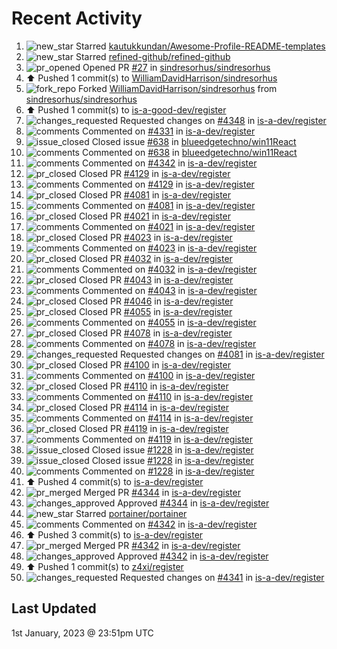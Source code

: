 # Recent Activity

<!--RECENT_ACTIVITY:start-->
1. ![new_star](https://cdn.jsdelivr.net/gh/Readme-Workflows/Readme-Icons@main/icons/octicons/StarredRepositoryYellow.svg) Starred [kautukkundan/Awesome-Profile-README-templates](https://github.com/kautukkundan/Awesome-Profile-README-templates)
2. ![new_star](https://cdn.jsdelivr.net/gh/Readme-Workflows/Readme-Icons@main/icons/octicons/StarredRepositoryYellow.svg) Starred [refined-github/refined-github](https://github.com/refined-github/refined-github)
3. ![pr_opened](https://cdn.jsdelivr.net/gh/Readme-Workflows/Readme-Icons@main/icons/octicons/PullRequestOpened.svg) Opened PR [#27](https://github.com/sindresorhus/sindresorhus/pull/27) in [sindresorhus/sindresorhus](https://github.com/sindresorhus/sindresorhus)
4. ⬆️ Pushed 1 commit(s) to [WilliamDavidHarrison/sindresorhus](https://github.com/WilliamDavidHarrison/sindresorhus)
5. ![fork_repo](https://cdn.jsdelivr.net/gh/Readme-Workflows/Readme-Icons@main/icons/octicons/ForkedRepository.svg) Forked [WilliamDavidHarrison/sindresorhus](https://github.com/WilliamDavidHarrison/sindresorhus) from [sindresorhus/sindresorhus](https://github.com/sindresorhus/sindresorhus)
6. ⬆️ Pushed 1 commit(s) to [is-a-good-dev/register](https://github.com/is-a-good-dev/register)
7. ![changes_requested](https://cdn.jsdelivr.net/gh/Readme-Workflows/Readme-Icons@main/icons/octicons/RequestedChanges.svg) Requested changes on [#4348](https://github.com/is-a-dev/register/pull/4348#pullrequestreview-1233461917) in [is-a-dev/register](https://github.com/is-a-dev/register)
8. ![comments](https://cdn.jsdelivr.net/gh/Readme-Workflows/Readme-Icons@main/icons/octicons/Comment.svg) Commented on [#4331](https://github.com/is-a-dev/register/pull/4331#issuecomment-1368553863) in [is-a-dev/register](https://github.com/is-a-dev/register)
9. ![issue_closed](https://cdn.jsdelivr.net/gh/Readme-Workflows/Readme-Icons@main/icons/octicons/IssueClosed.svg) Closed issue [#638](https://github.com/blueedgetechno/win11React/issues/638) in [blueedgetechno/win11React](https://github.com/blueedgetechno/win11React)
10. ![comments](https://cdn.jsdelivr.net/gh/Readme-Workflows/Readme-Icons@main/icons/octicons/Comment.svg) Commented on [#638](https://github.com/blueedgetechno/win11React/issues/638#issuecomment-1368553780) in [blueedgetechno/win11React](https://github.com/blueedgetechno/win11React)
11. ![comments](https://cdn.jsdelivr.net/gh/Readme-Workflows/Readme-Icons@main/icons/octicons/Comment.svg) Commented on [#4342](https://github.com/is-a-dev/register/pull/4342#issuecomment-1368553355) in [is-a-dev/register](https://github.com/is-a-dev/register)
12. ![pr_closed](https://cdn.jsdelivr.net/gh/Readme-Workflows/Readme-Icons@main/icons/octicons/PullRequestClosed.svg) Closed PR [#4129](https://github.com/is-a-dev/register/pull/4129) in [is-a-dev/register](https://github.com/is-a-dev/register)
13. ![comments](https://cdn.jsdelivr.net/gh/Readme-Workflows/Readme-Icons@main/icons/octicons/Comment.svg) Commented on [#4129](https://github.com/is-a-dev/register/pull/4129#issuecomment-1368422669) in [is-a-dev/register](https://github.com/is-a-dev/register)
14. ![pr_closed](https://cdn.jsdelivr.net/gh/Readme-Workflows/Readme-Icons@main/icons/octicons/PullRequestClosed.svg) Closed PR [#4081](https://github.com/is-a-dev/register/pull/4081) in [is-a-dev/register](https://github.com/is-a-dev/register)
15. ![comments](https://cdn.jsdelivr.net/gh/Readme-Workflows/Readme-Icons@main/icons/octicons/Comment.svg) Commented on [#4081](https://github.com/is-a-dev/register/pull/4081#issuecomment-1368422584) in [is-a-dev/register](https://github.com/is-a-dev/register)
16. ![pr_closed](https://cdn.jsdelivr.net/gh/Readme-Workflows/Readme-Icons@main/icons/octicons/PullRequestClosed.svg) Closed PR [#4021](https://github.com/is-a-dev/register/pull/4021) in [is-a-dev/register](https://github.com/is-a-dev/register)
17. ![comments](https://cdn.jsdelivr.net/gh/Readme-Workflows/Readme-Icons@main/icons/octicons/Comment.svg) Commented on [#4021](https://github.com/is-a-dev/register/pull/4021#issuecomment-1368422475) in [is-a-dev/register](https://github.com/is-a-dev/register)
18. ![pr_closed](https://cdn.jsdelivr.net/gh/Readme-Workflows/Readme-Icons@main/icons/octicons/PullRequestClosed.svg) Closed PR [#4023](https://github.com/is-a-dev/register/pull/4023) in [is-a-dev/register](https://github.com/is-a-dev/register)
19. ![comments](https://cdn.jsdelivr.net/gh/Readme-Workflows/Readme-Icons@main/icons/octicons/Comment.svg) Commented on [#4023](https://github.com/is-a-dev/register/pull/4023#issuecomment-1368422405) in [is-a-dev/register](https://github.com/is-a-dev/register)
20. ![pr_closed](https://cdn.jsdelivr.net/gh/Readme-Workflows/Readme-Icons@main/icons/octicons/PullRequestClosed.svg) Closed PR [#4032](https://github.com/is-a-dev/register/pull/4032) in [is-a-dev/register](https://github.com/is-a-dev/register)
21. ![comments](https://cdn.jsdelivr.net/gh/Readme-Workflows/Readme-Icons@main/icons/octicons/Comment.svg) Commented on [#4032](https://github.com/is-a-dev/register/pull/4032#issuecomment-1368422338) in [is-a-dev/register](https://github.com/is-a-dev/register)
22. ![pr_closed](https://cdn.jsdelivr.net/gh/Readme-Workflows/Readme-Icons@main/icons/octicons/PullRequestClosed.svg) Closed PR [#4043](https://github.com/is-a-dev/register/pull/4043) in [is-a-dev/register](https://github.com/is-a-dev/register)
23. ![comments](https://cdn.jsdelivr.net/gh/Readme-Workflows/Readme-Icons@main/icons/octicons/Comment.svg) Commented on [#4043](https://github.com/is-a-dev/register/pull/4043#issuecomment-1368422266) in [is-a-dev/register](https://github.com/is-a-dev/register)
24. ![pr_closed](https://cdn.jsdelivr.net/gh/Readme-Workflows/Readme-Icons@main/icons/octicons/PullRequestClosed.svg) Closed PR [#4046](https://github.com/is-a-dev/register/pull/4046) in [is-a-dev/register](https://github.com/is-a-dev/register)
25. ![pr_closed](https://cdn.jsdelivr.net/gh/Readme-Workflows/Readme-Icons@main/icons/octicons/PullRequestClosed.svg) Closed PR [#4055](https://github.com/is-a-dev/register/pull/4055) in [is-a-dev/register](https://github.com/is-a-dev/register)
26. ![comments](https://cdn.jsdelivr.net/gh/Readme-Workflows/Readme-Icons@main/icons/octicons/Comment.svg) Commented on [#4055](https://github.com/is-a-dev/register/pull/4055#issuecomment-1368422081) in [is-a-dev/register](https://github.com/is-a-dev/register)
27. ![pr_closed](https://cdn.jsdelivr.net/gh/Readme-Workflows/Readme-Icons@main/icons/octicons/PullRequestClosed.svg) Closed PR [#4078](https://github.com/is-a-dev/register/pull/4078) in [is-a-dev/register](https://github.com/is-a-dev/register)
28. ![comments](https://cdn.jsdelivr.net/gh/Readme-Workflows/Readme-Icons@main/icons/octicons/Comment.svg) Commented on [#4078](https://github.com/is-a-dev/register/pull/4078#issuecomment-1368421958) in [is-a-dev/register](https://github.com/is-a-dev/register)
29. ![changes_requested](https://cdn.jsdelivr.net/gh/Readme-Workflows/Readme-Icons@main/icons/octicons/RequestedChanges.svg) Requested changes on [#4081](https://github.com/is-a-dev/register/pull/4081#pullrequestreview-1233416140) in [is-a-dev/register](https://github.com/is-a-dev/register)
30. ![pr_closed](https://cdn.jsdelivr.net/gh/Readme-Workflows/Readme-Icons@main/icons/octicons/PullRequestClosed.svg) Closed PR [#4100](https://github.com/is-a-dev/register/pull/4100) in [is-a-dev/register](https://github.com/is-a-dev/register)
31. ![comments](https://cdn.jsdelivr.net/gh/Readme-Workflows/Readme-Icons@main/icons/octicons/Comment.svg) Commented on [#4100](https://github.com/is-a-dev/register/pull/4100#issuecomment-1368421682) in [is-a-dev/register](https://github.com/is-a-dev/register)
32. ![pr_closed](https://cdn.jsdelivr.net/gh/Readme-Workflows/Readme-Icons@main/icons/octicons/PullRequestClosed.svg) Closed PR [#4110](https://github.com/is-a-dev/register/pull/4110) in [is-a-dev/register](https://github.com/is-a-dev/register)
33. ![comments](https://cdn.jsdelivr.net/gh/Readme-Workflows/Readme-Icons@main/icons/octicons/Comment.svg) Commented on [#4110](https://github.com/is-a-dev/register/pull/4110#issuecomment-1368421599) in [is-a-dev/register](https://github.com/is-a-dev/register)
34. ![pr_closed](https://cdn.jsdelivr.net/gh/Readme-Workflows/Readme-Icons@main/icons/octicons/PullRequestClosed.svg) Closed PR [#4114](https://github.com/is-a-dev/register/pull/4114) in [is-a-dev/register](https://github.com/is-a-dev/register)
35. ![comments](https://cdn.jsdelivr.net/gh/Readme-Workflows/Readme-Icons@main/icons/octicons/Comment.svg) Commented on [#4114](https://github.com/is-a-dev/register/pull/4114#issuecomment-1368421522) in [is-a-dev/register](https://github.com/is-a-dev/register)
36. ![pr_closed](https://cdn.jsdelivr.net/gh/Readme-Workflows/Readme-Icons@main/icons/octicons/PullRequestClosed.svg) Closed PR [#4119](https://github.com/is-a-dev/register/pull/4119) in [is-a-dev/register](https://github.com/is-a-dev/register)
37. ![comments](https://cdn.jsdelivr.net/gh/Readme-Workflows/Readme-Icons@main/icons/octicons/Comment.svg) Commented on [#4119](https://github.com/is-a-dev/register/pull/4119#issuecomment-1368421320) in [is-a-dev/register](https://github.com/is-a-dev/register)
38. ![issue_closed](https://cdn.jsdelivr.net/gh/Readme-Workflows/Readme-Icons@main/icons/octicons/IssueClosed.svg) Closed issue [#1228](https://github.com/is-a-dev/register/issues/1228) in [is-a-dev/register](https://github.com/is-a-dev/register)
39. ![issue_closed](https://cdn.jsdelivr.net/gh/Readme-Workflows/Readme-Icons@main/icons/octicons/IssueClosed.svg) Closed issue [#1228](https://github.com/is-a-dev/register/issues/1228) in [is-a-dev/register](https://github.com/is-a-dev/register)
40. ![comments](https://cdn.jsdelivr.net/gh/Readme-Workflows/Readme-Icons@main/icons/octicons/Comment.svg) Commented on [#1228](https://github.com/is-a-dev/register/issues/1228#issuecomment-1368416213) in [is-a-dev/register](https://github.com/is-a-dev/register)
41. ⬆️ Pushed 4 commit(s) to [is-a-dev/register](https://github.com/is-a-dev/register)
42. ![pr_merged](https://cdn.jsdelivr.net/gh/Readme-Workflows/Readme-Icons@main/icons/octicons/PullRequestMerged.svg) Merged PR [#4344](https://github.com/is-a-dev/register/pull/4344) in [is-a-dev/register](https://github.com/is-a-dev/register)
43. ![changes_approved](https://cdn.jsdelivr.net/gh/Readme-Workflows/Readme-Icons@main/icons/octicons/ApprovedChanges.svg) Approved [#4344](https://github.com/is-a-dev/register/pull/4344#pullrequestreview-1233413466) in [is-a-dev/register](https://github.com/is-a-dev/register)
44. ![new_star](https://cdn.jsdelivr.net/gh/Readme-Workflows/Readme-Icons@main/icons/octicons/StarredRepositoryYellow.svg) Starred [portainer/portainer](https://github.com/portainer/portainer)
45. ![comments](https://cdn.jsdelivr.net/gh/Readme-Workflows/Readme-Icons@main/icons/octicons/Comment.svg) Commented on [#4342](https://github.com/is-a-dev/register/pull/4342#issuecomment-1368407916) in [is-a-dev/register](https://github.com/is-a-dev/register)
46. ⬆️ Pushed 3 commit(s) to [is-a-dev/register](https://github.com/is-a-dev/register)
47. ![pr_merged](https://cdn.jsdelivr.net/gh/Readme-Workflows/Readme-Icons@main/icons/octicons/PullRequestMerged.svg) Merged PR [#4342](https://github.com/is-a-dev/register/pull/4342) in [is-a-dev/register](https://github.com/is-a-dev/register)
48. ![changes_approved](https://cdn.jsdelivr.net/gh/Readme-Workflows/Readme-Icons@main/icons/octicons/ApprovedChanges.svg) Approved [#4342](https://github.com/is-a-dev/register/pull/4342#pullrequestreview-1233406161) in [is-a-dev/register](https://github.com/is-a-dev/register)
49. ⬆️ Pushed 1 commit(s) to [z4xi/register](https://github.com/z4xi/register)
50. ![changes_requested](https://cdn.jsdelivr.net/gh/Readme-Workflows/Readme-Icons@main/icons/octicons/RequestedChanges.svg) Requested changes on [#4341](https://github.com/is-a-dev/register/pull/4341#pullrequestreview-1233401924) in [is-a-dev/register](https://github.com/is-a-dev/register)
<!--RECENT_ACTIVITY:end-->

## Last Updated
<!--RECENT_ACTIVITY:last_update-->
1st January, 2023 @ 23:51pm UTC
<!--RECENT_ACTIVITY:last_update_end-->
